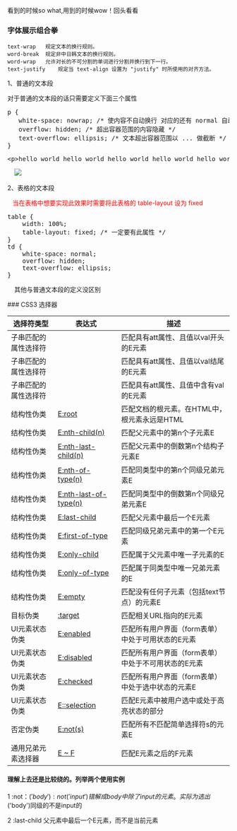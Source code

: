 看到的时候so what,用到的时候wow！回头看看
### 字体展示组合拳
	text-wrap	规定文本的换行规则。	
	word-break	规定非中日韩文本的换行规则。	
	word-wrap	允许对长的不可分割的单词进行分割并换行到下一行。
	text-justify	规定当 text-align 设置为 "justify" 时所使用的对齐方法。

<p>1、普通的文本段</p> 
<p>对于普通的文本段的话只需要定义下面三个属性</p> 
<pre class="brush:css;toolbar: true; auto-links: false;">p&nbsp;{
&nbsp;&nbsp;&nbsp;white-space:&nbsp;nowrap;&nbsp;/*&nbsp;使内容不自动换行&nbsp;对应的还有&nbsp;normal&nbsp;自动换行&nbsp;*/
&nbsp;&nbsp;&nbsp;overflow:&nbsp;hidden;&nbsp;/*&nbsp;超出容器范围的内容隐藏&nbsp;*/
&nbsp;&nbsp;&nbsp;text-overflow:&nbsp;ellipsis;&nbsp;/*&nbsp;文本超出容器范围以&nbsp;...&nbsp;做截断&nbsp;*/
}</pre> 
<pre class="brush:css;toolbar: true; auto-links: false;">&lt;p&gt;hello&nbsp;world&nbsp;hello&nbsp;world&nbsp;hello&nbsp;world&nbsp;hello&nbsp;world&nbsp;hello&nbsp;world&nbsp;hello&nbsp;world&nbsp;hello&nbsp;world&nbsp;hello&nbsp;world&nbsp;hello&nbsp;world&nbsp;hello&nbsp;world&nbsp;&lt;/p&gt;</pre> 
<p>&nbsp;&nbsp;&nbsp;&nbsp;<img src="http://static.oschina.net/uploads/space/2016/0301/100910_5YbD_252076.jpg"></p> 
<p>2、表格的文本段</p> 
<p>&nbsp; &nbsp;<span style="color: rgb(255, 0, 0);">当在表格中想要实现此效果时需要将此表格的 table-layout 设为 fixed</span><br></p> 
<pre class="brush:css;toolbar: true; auto-links: false;">table&nbsp;{
&nbsp;&nbsp;&nbsp;&nbsp;width:&nbsp;100%;
&nbsp;&nbsp;&nbsp;&nbsp;table-layout:&nbsp;fixed;&nbsp;/*&nbsp;一定要有此属性&nbsp;*/
}
td&nbsp;{
&nbsp;&nbsp;&nbsp;&nbsp;white-space:&nbsp;normal;
&nbsp;&nbsp;&nbsp;&nbsp;overflow:&nbsp;hidden;
&nbsp;&nbsp;&nbsp;&nbsp;text-overflow:&nbsp;ellipsis;
}</pre> 
<p>&nbsp;&nbsp;&nbsp;&nbsp;其他与普通文本段的定义没区别<br></p> 	
### CSS3 选择器
<table>
				<thead>
					<tr>
						<th>选择符类型</th>
						<th>表达式</th>
						<th>描述</th>
					</tr>
				</thead>
				<tbody>
					<tr>
						<td>子串匹配的属性选择符</td>
						<td><a href="attribute_selector_01.shtml.htm" ]</a></td>
						<td>匹配具有att属性、且值以val开头的E元素</td>
					</tr>
					<tr>
						<td>子串匹配的属性选择符</td>
						<td><a href="attribute_selector_02.shtml.htm" ]</a></td>
						<td>匹配具有att属性、且值以val结尾的E元素</td>
					</tr>
					<tr>
						<td>子串匹配的属性选择符</td>
						<td><a href="attribute_selector_03.shtml.htm" ]</a></td>
						<td>匹配具有att属性、且值中含有val的E元素</td>
					</tr>
					<tr>
						<td>结构性伪类</td>
						<td><a href="attribute_selector_04.html" >E:root</a></td>
						<td>匹配文档的根元素。在HTML中，根元素永远是HTML</td>
					</tr>
					<tr>
						<td>结构性伪类</td>
						<td><a href="attribute_selector_05.html" >E:nth-child(n)</a></td>
						<td>匹配父元素中的第n个子元素E</td>
					</tr>
					<tr>
						<td>结构性伪类</td>
						<td><a href="attribute_selector_06.html" >E:nth-last-child(n)</a></td>
						<td>匹配父元素中的倒数第n个结构子元素E</td>
					</tr>
					<tr>
						<td>结构性伪类</td>
						<td><a href="attribute_selector_07.html" >E:nth-of-type(n)</a></td>
						<td>匹配同类型中的第n个同级兄弟元素E</td>
					</tr>
					<tr>
						<td>结构性伪类</td>
						<td><a href="attribute_selector_08.html" >E:nth-last-of-type(n)</a></td>
						<td>匹配同类型中的倒数第n个同级兄弟元素E</td>
					</tr>
					<tr>
						<td>结构性伪类</td>
						<td><a href="attribute_selector_09.html" >E:last-child</a></td>
						<td>匹配父元素中最后一个E元素</td>
					</tr>
					<tr>
						<td>结构性伪类</td>
						<td><a href="attribute_selector_10.html" >E:first-of-type</a></td>
						<td>匹配同级兄弟元素中的第一个E元素</td>
					</tr>
					<tr>
						<td>结构性伪类</td>
						<td><a href="attribute_selector_11.html" >E:only-child</a></td>
						<td>匹配属于父元素中唯一子元素的E</td>
					</tr>
					<tr>
						<td>结构性伪类</td>
						<td><a href="attribute_selector_12.html" >E:only-of-type</a></td>
						<td>匹配属于同类型中唯一兄弟元素的E</td>
					</tr>
					<tr>
						<td>结构性伪类</td>
						<td><a href="attribute_selector_13.html" >E:empty</a></td>
						<td>匹配没有任何子元素（包括text节点）的元素E</td>
					</tr>
					<tr>
						<td>目标伪类</td>
						<td><a  href="attribute_selector_20.html" >:target</a></td>
						<td>匹配相关URL指向的E元素</td>
					</tr>
					<tr>
						<td>UI元素状态伪类</td>
						<td><a href="attribute_selector_14.html" >E:enabled</a></td>
						<td>匹配所有用户界面（form表单）中处于可用状态的E元素</td>
					</tr>
					<tr>
						<td>UI元素状态伪类</td>
						<td><a href="attribute_selector_15.html" >E:disabled</a></td>
						<td>匹配所有用户界面（form表单）中处于不可用状态的E元素</td>
					</tr>
					<tr>
						<td>UI元素状态伪类</td>
						<td><a href="attribute_selector_16.html" >E:checked</a></td>
						<td>匹配所有用户界面（form表单）中处于选中状态的元素E</td>
					</tr>
					<tr>
						<td>UI元素状态伪类</td>
						<td><a href="attribute_selector_17.html" >E::selection</a></td>
						<td>匹配E元素中被用户选中或处于高亮状态的部分</td>
					</tr>
					<tr>
						<td>否定伪类</td>
						<td><a href="attribute_selector_18.html" >E:not(s)</a></td>
						<td>匹配所有不匹配简单选择符s的元素E</td>
					</tr>
					<tr>
						<td>通用兄弟元素选择器</td>
						<td><a href="attribute_selector_19.html" >E ~ F</a></td>
						<td>匹配E元素之后的F元素</td>
					</tr>
				</tbody>
			</table>#### 理解上去还是比较绕的。列举两个使用实例
1 :not：$('body'):not('input')错解成body中除了input的元素。	 实际为选出$('body')同级的不是input的
2 :last-child
	父元素中最后一个E元素，而不是当前元素
